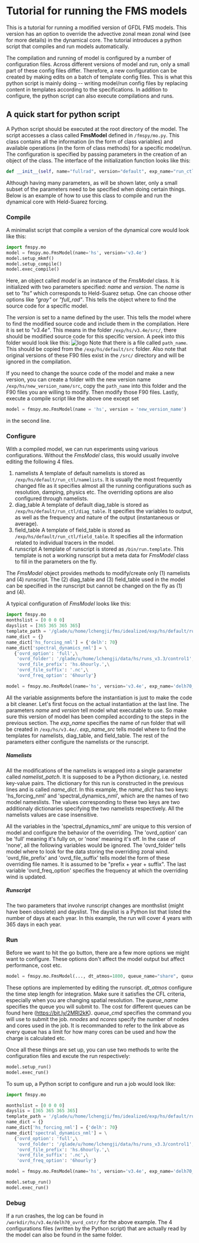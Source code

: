 # Tutorial for running the FMS models
This is a tutorial for running a modified version of GFDL FMS models. This version has an option to override the advective zonal mean zonal wind (see <reference> for more details) in the dynamical core. The tutorial introduces a python script that compiles and run models automatically. 

The compilation and running of model is configured by a number of configuration files. Across different versions of model and run, only a small part of these config files differ. Therefore, a new configuration can be created by making edits on a batch of template config files. This is what this python script is mainly doing -- writing model/run config files by replacing content in templates according to the specifications. In addition to configure, the python script can also execute compilations and runs.
## A quick start for python script
A Python script should be executed at the root directory of the model. The script accesses a class called **FmsModel** defined in ```/fmspy/mo.py```. This class contains all the information (in the form of class variables) and available operations (in the form of class methods) for a specific model/run. The configuration is specified by passing parameters in the creation of an object of the class. The interface of the initialization function looks like this:
```python
def __init__(self, name="fullrad", version="default", exp_name="run_ctl", exp_name_src=[], platform="ncar", compile_opt="", echo_opt="unset echo", monthslist="(0)", dayslist="(1)", dt_atmos=600,  queue_cmd="", proj_code="UCOR0011", walltime="06:00:00", queue_name= "share", nnodes=1, ncores=1, nthreads=1, namelist_patch={}, grid_spec="", init_cond=""):
```
Although having many parameters, as will be shown later, only a small subset of the parameters need to be specified when doing certain things. Below is an example of how to use this class to compile and run the dynamical core with Held-Suarez forcing.
### Compile 
A minimalist script that compile a version of the dynamical core would look like this:
```python
import fmspy.mo
model = fmspy.mo.FmsModel(name='hs', version='v3.4e')
model.setup_mkmf()
model.setup_compile()
model.exec_compile()
```
Here, an object called _model_ is an instance of the _FmsModel_ class. It is initialized with two parameters specified: _name_ and _version_. The _name_ is set to _"hs"_ which corresponds to Held-Suarez setup. One can choose other options like _"gray"_ or _"full_rad"_. This tells the object where to find the source code for a specific model. 

The _version_ is set to a name defined by the user. This tells the model where to find the modified source code and include them in the compilation. Here it is set to _"v3.4e"_. This means in the folder ```/exp/hs/v3.4e/src/```, there should be modified source code for this specific version. A peek into this folder would look like this:
![logo](https://raw.githubusercontent.com/dkwovn/fmspy_tutorial/master/v34e_src.png?token=AfyR3eomXh5aqgb1jD51RKPD4O_GsC2Xks5bkwsgwA%3D%3D)
Note that there is a file called ```path_name```. This should be copied from the ```/exp/hs/default/src``` folder. Also note that original versions of these F90 files exist in the ```/src/``` directory and will be ignored in the compilation. 

If you need to change the source code of the model and make a new version, you can create a folder with the new version name ```/exp/hs/new_version_name/src```, copy the ```path_name``` into this folder and the F90 files you are willing to modify. Then modify those F90 files. Lastly, execute a compile script like the above one except set
```python
model = fmspy.mo.FmsModel(name = 'hs', version = 'new_version_name')
```
in the second line.
### Configure 
With a compiled model, we can run experiments using various configurations. Without the _FmsModel_ class, this would usually involve editing the following 4 files.
1. namelists
   A template of default namelists is stored as ```/exp/hs/default/run_ctl/namelists```. It is usually the most frequently changed file as it specifies almost all the running configurations such as resolution, damping, physics etc. The overriding options are also configured through namelists.
2. diag_table
   A template of default diag_table is stored as ```/exp/hs/default/run_ctl/diag_table```. It specifies the variables to output, as well as the frequency and nature of the output (instantaneous or average). 
3. field_table
    A template of field_table is stored as ```/exp/hs/default/run_ctl/field_table```. It specifies all the information related to individual tracers in the model.
4. runscript
   A template of runscript is stored as ```/bin/run.template```. This template is not a working runscript but a meta data for _FmsModel_ class to fill in the parameters on the fly. 

The _FmsModel_ object provides methods to modify/create only (1) namelists and (4) runscript. The (2) diag_table and (3) field_table used in the model can be specified in the runscript but cannot be changed on the fly as (1) and (4).

A typical configuration of _FmsModel_ looks like this:
```Python
import fmspy.mo
monthslist = [0 0 0 0]
dayslist = [365 365 365 365]
template_path = '/glade/u/home/lchengji/fms/idealized/exp/hs/default/run_ctl'
name_dict = {}
name_dict['hs_forcing_nml'] = {'delh': 70}
name_dict['spectral_dynamics_nml'] = \
   {'ovrd_option': 'full',\
    'ovrd_folder': '/glade/u/home/lchengji/data/hs/runs_v3.3/control1',\
    'ovrd_file_prefix': 'hs.6hourly.',\
    'ovrd_file_suffix': '.nc',\
    'ovrd_freq_option': '6hourly'}

model = fmspy.mo.FmsModel(name='hs', version='v3.4e', exp_name='delh70_ovrd_cntr', exp_name_src=template_path, monthslist=monthslist, dayslist=dayslist, namelist_patch=name_dict)
```
All the variable assignments before the instantiation is just to make the code a bit cleaner. Let's first focus on the actual instantiation at the last line. The parameters _name_ and _version_ tell model what executable to use. So make sure this version of model has been compiled according to the steps in the previous section. The _exp_name_ specifies the name of run folder that will be created in ```/exp/hs/v3.4e/```. _exp_name_src_ tells model where to find the templates for namelists, diag_table, and field_table. The rest of the parameters either configure the namelists or the runscript.
##### Namelists 
All the modifications of the namelists is wrapped into a single parameter called _namelist_patch_. It is supposed to be a Python dictionary, i.e. nested key-value pairs. The dictionary for this run is constructed in the previous lines and is called _name_dict_. In this example, the _name_dict_ has two keys: 'hs_forcing_nml' and 'spectral_dynamics_nml', which are the names of two model nameslists. The values corresponding to these two keys are two additionaly dictionaries specifying the two namelists respectively. All the namelists values are case insensitive. 

All the variables in the 'spectral_dynamics_nml' are unique to this version of model and configure the behavior of the overriding. The 'ovrd_option' can be 'full' meaning it's fully on, or 'none' meaning it's off. In the case of 'none', all the following variables would be ignored. The 'ovrd_folder' tells model where to look for the data storing the overriding zonal wind. 'ovrd_file_prefix' and 'ovrd_file_suffix' tells model the form of these overriding file names. It is assumed to be "prefix + year + suffix". The last variable 'ovrd_freq_option' specifies the frequency at which the overriding wind is updated. 
##### Runscript
The two parameters that involve runscript changes are monthslist (might have been obsolete) and dayslist. The dayslist is a Python list that listed the number of days at each year. In this example, the run will cover 4 years with 365 days in each year. 
### Run 
Before we want to hit the go button, there are a few more options we might want to configure. These options don't affect the model output but affect performance, cost etc.
```Python
model = fmspy.mo.FmsModel(..., dt_atmos=1800, queue_name="share", queue_cmd="qsub", nnodes=1, ncores=16, nthreads=2)
```
These options are implemented by editing the runscript. _dt_atmos_ configure the time step length for integration. Make sure it satisfies the CFL criteria, especially when you are changing spatial resolution. The _queue_name_ specifies the queue you will submit to. The cost for different queues can be found here (https://bit.ly/2MRl2kK). _queue_cmd_ specifies the command you will use to submit the job. _nnodes_ and _ncores_ specify the number of nodes and cores used in the job. It is recommanded to refer to the link above as every queue has a limit for how many cores can be used and how the charge is calculated etc.

Once all these things are set up, you can use two methods to write the configuration files and excute the run respectively:
```Python
model.setup_run()
model.exec_run()
```
To sum up, a Python script to configure and run a job would look like:
```Python
import fmspy.mo

monthslist = [0 0 0 0]
dayslis = [365 365 365 365]
template_path = '/glade/u/home/lchengji/fms/idealized/exp/hs/default/run_ctl'
name_dict = {}
name_dict['hs_forcing_nml'] = {'delh': 70}
name_dict['spectral_dynamics_nml'] = \
   {'ovrd_option': 'full',\
    'ovrd_folder': '/glade/u/home/lchengji/data/hs/runs_v3.3/control1',\
    'ovrd_file_prefix': 'hs.6hourly.',\
    'ovrd_file_suffix': '.nc',\
    'ovrd_freq_option': '6hourly'}

model = fmspy.mo.FmsModel(name='hs', version='v3.4e', exp_name='delh70_ovrd_cntr', exp_name_src=template_path, monthslist=monthslist, dayslist=dayslist, namelist_patch=name_dict, queue_name="share", queue_cmd="qsub", nnodes=1, ncores=16, nthreads=2)

model.setup_run()
model.exec_run()
```
### Debug
If a run crashes, the log can be found in ```/workdir/hs/v3.4e/delh70_ovrd_cntr/``` for the above example. The 4 configurations files (written by the Python script) that are actually read by the model can also be found in the same folder. 

